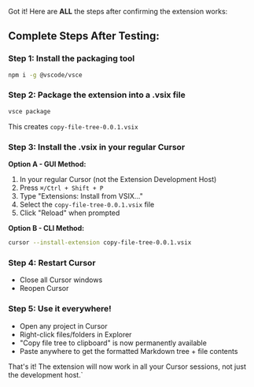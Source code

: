 Got it! Here are **ALL** the steps after confirming the extension works:

## Complete Steps After Testing:

### Step 1: Install the packaging tool
```bash
npm i -g @vscode/vsce
```

### Step 2: Package the extension into a .vsix file
```bash
vsce package
```
This creates `copy-file-tree-0.0.1.vsix`

### Step 3: Install the .vsix in your regular Cursor

**Option A - GUI Method:**
1. In your regular Cursor (not the Extension Development Host)
2. Press `⌘/Ctrl + Shift + P`
3. Type "Extensions: Install from VSIX..."
4. Select the `copy-file-tree-0.0.1.vsix` file
5. Click "Reload" when prompted

**Option B - CLI Method:**
```bash
cursor --install-extension copy-file-tree-0.0.1.vsix
```

### Step 4: Restart Cursor
- Close all Cursor windows
- Reopen Cursor

### Step 5: Use it everywhere!
- Open any project in Cursor
- Right-click files/folders in Explorer
- "Copy file tree to clipboard" is now permanently available
- Paste anywhere to get the formatted Markdown tree + file contents

That's it! The extension will now work in all your Cursor sessions, not just the development host.`